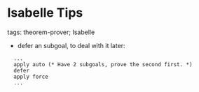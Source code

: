 Isabelle Tips
=============

tags: theorem-prover; Isabelle

* defer an subgoal, to deal with it later:

``` Isabelle
  ...
  apply auto (* Have 2 subgoals, prove the second first. *)
  defer
  apply force
  ...
```
